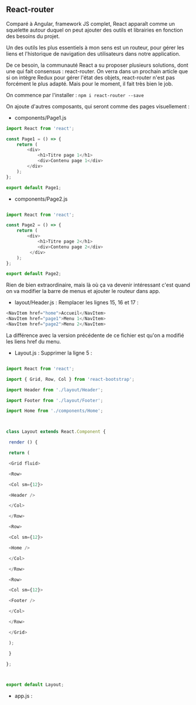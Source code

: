 ## React-router

Comparé à Angular, framework JS complet, React apparaît comme un squelette autour duquel on peut ajouter des outils et librairies en fonction des besoins du projet.

Un des outils les plus essentiels à mon sens est un routeur, pour gérer les liens et l'historique de navigation des utilisateurs dans notre application.

De ce besoin, la communauté React a su proposer plusieurs solutions, dont une qui fait consensus : react-router. On verra dans un prochain article que si on intègre Redux pour gérer l'état des objets, react-router n'est pas forcément le plus adapté. Mais pour le moment, il fait très bien le job.

On commence par l'installer :  `npm i react-router --save`

On ajoute d'autres composants, qui seront comme des pages visuellement :

- components/Page1.js

```js
import React from 'react';

const Page1 = () => {
    return (
        <div>
            <h1>Titre page 1</h1>
            <div>Contenu page 1</div>
        </div>
    );
};

export default Page1;
```

- components/Page2.js



```js

import React from 'react';

const Page2 = () => {
    return (
        <div>
            <h1>Titre page 2</h1>
            <div>Contenu page 2</div>
         </div>
    );
};

export default Page2;

```

Rien de bien extraordinaire, mais là où ça va devenir intéressant c'est quand on va modifier la barre de menus et ajouter le routeur dans app.

- layout/Header.js : Remplacer les lignes 15, 16 et 17 : 

```js
<NavItem href="home">Accueil</NavItem>
<NavItem href="page1">Menu 1</NavItem>
<NavItem href="page2">Menu 2</NavItem>
```

La différence avec la version précédente de ce fichier est qu'on a modifié les liens href du menu.

- Layout.js :  Supprimer la ligne 5 : 



```js

import React from 'react';

import { Grid, Row, Col } from 'react-bootstrap';

import Header from './layout/Header';

import Footer from './layout/Footer';

import Home from './components/Home';



class Layout extends React.Component {

 render () {

 return (

 <Grid fluid>

 <Row>

 <Col sm={12}>

 <Header />

 </Col>

 </Row>

 <Row>

 <Col sm={12}>

 <Home />

 </Col>

 </Row>

 <Row>

 <Col sm={12}>

 <Footer />

 </Col>

 </Row>

 </Grid>

 );

 }

};



export default Layout;

```


- app.js :


